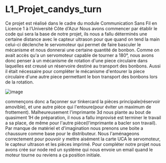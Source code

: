 # L1_Projet_candys_turn
Ce projet est réalisé dans le cadre du module Communication Sans Fil en Licence 1 à l’Université Côte d'Azur
Nous avons commencer par établir le code qui sera la base de notre projet, ils nous a fallu déterminés une certaine distance avec le capteur ultrason pour que quand on tend la main celui-ci déclenche le servomoteur qui permet de faire basculer le mécanisme et nous donnerai une certaine quantité de bonbon.
Comme on avait accès qu'a un servomoteur capable de tourner a 180°, nous avons donc penser à un mécanisme de rotation d'une piece circulaire dans laquelles est creusé un réservoire destiné au transport des bonbons. Aussi il était nécessaire pour compléter le mécanisme d'entourer la piece circulaire d'une autre piece permettant le bon transport des bonbons lors de la rotation.

![image](https://user-images.githubusercontent.com/83219755/118818155-4bc8b180-b8b4-11eb-9508-61d0cb4b5c7d.png)

commençons donc a façonner sur tinkercard la pièces principale(réservoir amovible), et une autre pièce qui l'entoure(pour éviter un maximum de frottement). Malheureusement l'imprimante 3d nous plante au bout de quasiment 1H de préparation, il nous a fallu improvisé est terminer le travail a sa place, de même pour l'autre pièce(l'imprimante a bacler son travail).
Par manque de matériel et d'imagination nous prenons une boite a chaussure comme base pour le distributeur. Nous l'aménageons correctement pour pouvoir y mettre aisément la carte UCA le servomoteur, le capteur ultrason et les pièces imprimé. Pour compléter notre projet nous avons crée sur node red un système qui nous envoie un email quand le moteur tourne ou reviens a ça position initiale.
